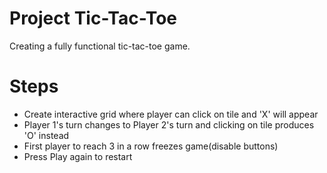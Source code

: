 # Project Tic-Tac-Toe

Creating a fully functional tic-tac-toe game.

# Steps

* Create interactive grid where player can click on tile and 'X' will appear
* Player 1's turn changes to Player 2's turn and clicking on tile produces 'O' instead
* First player to reach 3 in a row freezes game(disable buttons)
* Press Play again to restart

